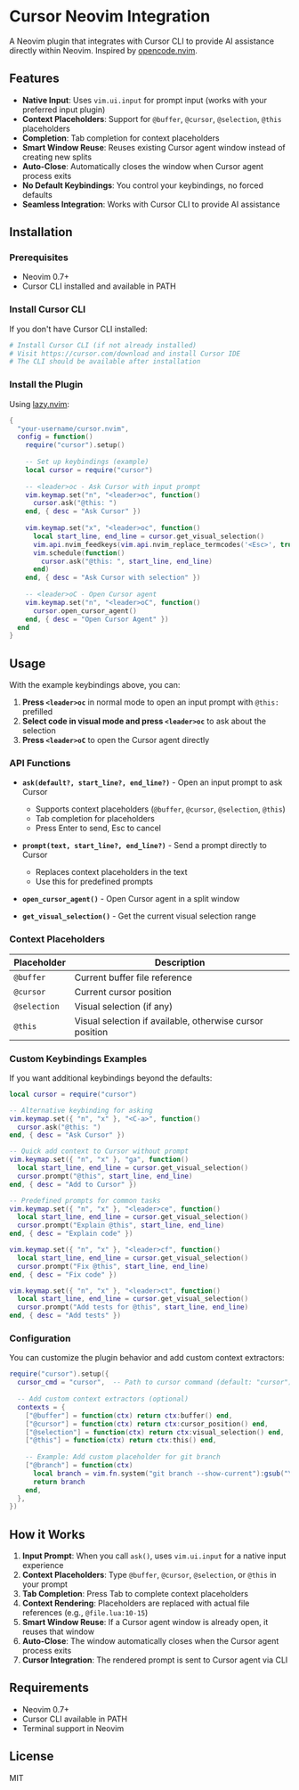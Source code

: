 # Cursor Neovim Integration

A Neovim plugin that integrates with Cursor CLI to provide AI assistance directly within Neovim. Inspired by [opencode.nvim](https://github.com/NickvanDyke/opencode.nvim).

## Features

- **Native Input**: Uses `vim.ui.input` for prompt input (works with your preferred input plugin)
- **Context Placeholders**: Support for `@buffer`, `@cursor`, `@selection`, `@this` placeholders
- **Completion**: Tab completion for context placeholders
- **Smart Window Reuse**: Reuses existing Cursor agent window instead of creating new splits
- **Auto-Close**: Automatically closes the window when Cursor agent process exits
- **No Default Keybindings**: You control your keybindings, no forced defaults
- **Seamless Integration**: Works with Cursor CLI to provide AI assistance

## Installation

### Prerequisites

- Neovim 0.7+
- Cursor CLI installed and available in PATH

### Install Cursor CLI

If you don't have Cursor CLI installed:

```bash
# Install Cursor CLI (if not already installed)
# Visit https://cursor.com/download and install Cursor IDE
# The CLI should be available after installation
```

### Install the Plugin

Using [lazy.nvim](https://github.com/folke/lazy.nvim):

```lua
{
  "your-username/cursor.nvim",
  config = function()
    require("cursor").setup()
    
    -- Set up keybindings (example)
    local cursor = require("cursor")
    
    -- <leader>oc - Ask Cursor with input prompt
    vim.keymap.set("n", "<leader>oc", function()
      cursor.ask("@this: ")
    end, { desc = "Ask Cursor" })
    
    vim.keymap.set("x", "<leader>oc", function()
      local start_line, end_line = cursor.get_visual_selection()
      vim.api.nvim_feedkeys(vim.api.nvim_replace_termcodes('<Esc>', true, false, true), 'x', false)
      vim.schedule(function()
        cursor.ask("@this: ", start_line, end_line)
      end)
    end, { desc = "Ask Cursor with selection" })
    
    -- <leader>oC - Open Cursor agent
    vim.keymap.set("n", "<leader>oC", function()
      cursor.open_cursor_agent()
    end, { desc = "Open Cursor Agent" })
  end
}
```

## Usage

With the example keybindings above, you can:

1. **Press `<leader>oc`** in normal mode to open an input prompt with `@this:` prefilled
2. **Select code in visual mode and press `<leader>oc`** to ask about the selection
3. **Press `<leader>oC`** to open the Cursor agent directly

### API Functions

- **`ask(default?, start_line?, end_line?)`** - Open an input prompt to ask Cursor
  - Supports context placeholders (`@buffer`, `@cursor`, `@selection`, `@this`)
  - Tab completion for placeholders
  - Press Enter to send, Esc to cancel

- **`prompt(text, start_line?, end_line?)`** - Send a prompt directly to Cursor
  - Replaces context placeholders in the text
  - Use this for predefined prompts

- **`open_cursor_agent()`** - Open Cursor agent in a split window

- **`get_visual_selection()`** - Get the current visual selection range

### Context Placeholders

| Placeholder | Description |
|-------------|-------------|
| `@buffer` | Current buffer file reference |
| `@cursor` | Current cursor position |
| `@selection` | Visual selection (if any) |
| `@this` | Visual selection if available, otherwise cursor position |

### Custom Keybindings Examples

If you want additional keybindings beyond the defaults:

```lua
local cursor = require("cursor")

-- Alternative keybinding for asking
vim.keymap.set({ "n", "x" }, "<C-a>", function()
  cursor.ask("@this: ")
end, { desc = "Ask Cursor" })

-- Quick add context to Cursor without prompt
vim.keymap.set({ "n", "x" }, "ga", function()
  local start_line, end_line = cursor.get_visual_selection()
  cursor.prompt("@this", start_line, end_line)
end, { desc = "Add to Cursor" })

-- Predefined prompts for common tasks
vim.keymap.set({ "n", "x" }, "<leader>ce", function()
  local start_line, end_line = cursor.get_visual_selection()
  cursor.prompt("Explain @this", start_line, end_line)
end, { desc = "Explain code" })

vim.keymap.set({ "n", "x" }, "<leader>cf", function()
  local start_line, end_line = cursor.get_visual_selection()
  cursor.prompt("Fix @this", start_line, end_line)
end, { desc = "Fix code" })

vim.keymap.set({ "n", "x" }, "<leader>ct", function()
  local start_line, end_line = cursor.get_visual_selection()
  cursor.prompt("Add tests for @this", start_line, end_line)
end, { desc = "Add tests" })
```

### Configuration

You can customize the plugin behavior and add custom context extractors:

```lua
require("cursor").setup({
  cursor_cmd = "cursor",  -- Path to cursor command (default: "cursor")
  
  -- Add custom context extractors (optional)
  contexts = {
    ["@buffer"] = function(ctx) return ctx:buffer() end,
    ["@cursor"] = function(ctx) return ctx:cursor_position() end,
    ["@selection"] = function(ctx) return ctx:visual_selection() end,
    ["@this"] = function(ctx) return ctx:this() end,
    
    -- Example: Add custom placeholder for git branch
    ["@branch"] = function(ctx)
      local branch = vim.fn.system("git branch --show-current"):gsub("\n", "")
      return branch
    end,
  },
})
```

## How it Works

1. **Input Prompt**: When you call `ask()`, uses `vim.ui.input` for a native input experience
2. **Context Placeholders**: Type `@buffer`, `@cursor`, `@selection`, or `@this` in your prompt
3. **Tab Completion**: Press Tab to complete context placeholders
4. **Context Rendering**: Placeholders are replaced with actual file references (e.g., `@file.lua:10-15`)
5. **Smart Window Reuse**: If a Cursor agent window is already open, it reuses that window
6. **Auto-Close**: The window automatically closes when the Cursor agent process exits
7. **Cursor Integration**: The rendered prompt is sent to Cursor agent via CLI

## Requirements

- Neovim 0.7+
- Cursor CLI available in PATH
- Terminal support in Neovim

## License

MIT
